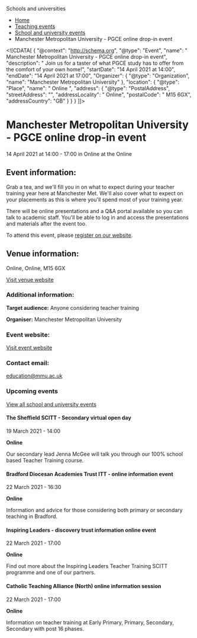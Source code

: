 Schools and universities

*   [Home](/)
*   [Teaching events](/teaching-events)
*   [School and university events](/teaching-events/training-provider-events)
*   Manchester Metropolitan University - PGCE online drop-in event

<!\[CDATA\[ { "@context": "http://schema.org", "@type": "Event", "name": " Manchester Metropolitan University - PGCE online drop-in event", "description": " Join us for a taster of what PGCE study has to offer from the comfort of your own home!", "startDate": "14 April 2021 at 14:00", "endDate": "14 April 2021 at 17:00", "Organizer": { "@type": "Organization", "name": "Manchester Metropolitan University" }, "location": { "@type": "Place", "name": " Online ", "address": { "@type": "PostalAddress", "streetAddress": "", "addressLocality": " Online", "postalCode": " M15 6GX", "addressCountry": "GB" } } } \]\]>

Manchester Metropolitan University - PGCE online drop-in event
==============================================================

14 April 2021 at 14:00 - 17:00 in Online at the Online

Event information:
------------------

Grab a tea, and we'll fill you in on what to expect during your teacher training year here at Manchester Met. We'll also cover what to expect on your placements as this is where you'll spend most of your training year.

There will be online presentations and a Q&A portal available so you can talk to academic staff. You'll be able to log in and access the presentations and materials after the event too.

To attend this event, please [register on our website](https://www.mmu.ac.uk/education/pgce/events/).

Venue information:
------------------

Online, Online, M15 6GX

[Visit venue website](https://www.mmu.ac.uk/education/pgce/events/ "Online")

### Additional information:

**Target audience:** Anyone considering teacher training

**Organiser:** Manchester Metropolitan University

### Event website:

[Visit event website](https://www.mmu.ac.uk/education/pgce/events/)

### Contact email:

[education@mmu.ac.uk](mailto:education@mmu.ac.uk)

### Upcoming events

[View all school and university events](/teaching-events/training-provider-events)

[](/teaching-events/training-provider-events/210319-the-sheffield-scitt-secondary-virtual-open-day)

#### The Sheffield SCITT - Secondary virtual open day

19 March 2021 - 14:00

**Online**

Our secondary lead Jenna McGee will talk you through our 100% school based Teacher Training course.

[](/teaching-events/training-provider-events/210322-bradford-diocesan-academies-trust-itt-online-information-event)

#### Bradford Diocesan Academies Trust ITT - online information event

22 March 2021 - 16:30

**Online**

Information and advice for those considering both primary or secondary teaching in Bradford.

[](/teaching-events/training-provider-events/210322-inspiring-leaders-discovery-trust-information-online-event)

#### Inspiring Leaders - discovery trust information online event

22 March 2021 - 17:00

**Online**

Find out more about the Inspiring Leaders Teacher Training SCITT programme and one of our partners.

[](/teaching-events/training-provider-events/210322-catholic-teaching-alliance-north-online-information-session)

#### Catholic Teaching Alliance (North) online information session

22 March 2021 - 17:00

**Online**

Information on teacher training at Early Primary, Primary, Secondary, Secondary with post 16 phases.